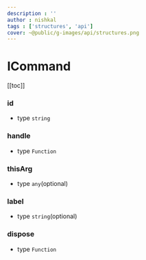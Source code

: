 ```yaml
---
description : ''
author : nishkal
tags : ['structures', 'api']
cover: ~@public/g-images/api/structures.png
---
```


# ICommand

[[toc]]

<!-- ### label
* type `string`

### handle
* type `Function`

### icon
* type `string`(optional) -->

### id
* type `string`

### handle
* type `Function`

### thisArg
* type `any`(optional)

### label
* type `string`(optional)

### dispose
* type `Function`